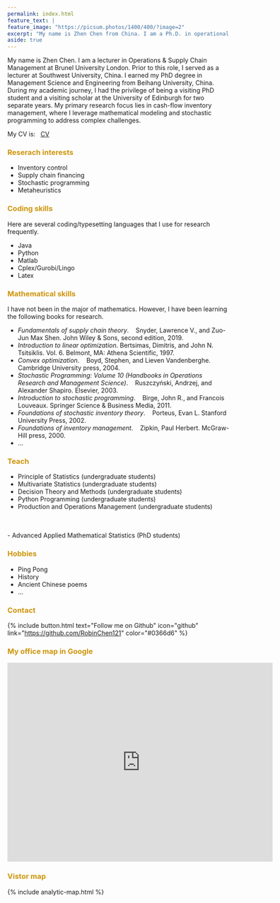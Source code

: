 ```yaml
---
permalink: index.html
feature_text: |
feature_image: "https://picsum.photos/1400/400/?image=2"
excerpt: "My name is Zhen Chen from China. I am a Ph.D. in operational research."
aside: true
---
```


My name is Zhen Chen. I am a lecturer in Operations & Supply Chain Management at Brunel University London. Prior to this role, I served as a lecturer at Southwest University, China. I earned my PhD degree in Management Science and Engineering from Beihang University, China. During my academic journey, I had the privilege of being a visiting PhD student and a visiting scholar at the University of Edinburgh for two separate years. My primary research focus lies in cash-flow inventory management, where I leverage mathematical modeling and stochastic programming to address complex challenges.

My CV is: &nbsp; <a href="https://github.com/RobinChen121/resume/blob/main/CV_chenzhen_English.pdf">CV</a>

### <font color= "#CD950C"> Reserach interests </font>

- Inventory control
- Supply chain financing
- Stochastic programming
- Metaheuristics


<!--
### <font color= "#CD950C"> Education</font>
2014.09 ~ 2018.06, &nbsp;&nbsp;Beihang University, China, &nbsp;&nbsp;PhD in Management Science and Engineering 
<br/>
2010.09 ~ 2013.03, &nbsp;&nbsp;Beihang University, China, &nbsp;&nbsp;Master in Management Science and Engineering 
<br/>
2006.09 ~ 2010.06, &nbsp;&nbsp;Northeastern University, China, &nbsp;&nbsp; Bachor in Business Administration  
<br/>
2016.09 ~ 2017.09, &nbsp;&nbsp;University of Edinburgh, UK,&nbsp;&nbsp; Visiting PhD student in Management Science and Business Economics
--->


### <font color= "#CD950C">Coding skills</font>

Here are several coding/typesetting languages that I use for research frequently.
- Java
- Python
- Matlab
- Cplex/Gurobi/Lingo
- Latex

### <font color= "#CD950C">Mathematical skills</font>

I have not been in the major of mathematics. However, I have been learning the following books for research.
- *Fundamentals of supply chain theory*. &nbsp;&nbsp; Snyder, Lawrence V., and Zuo-Jun Max Shen.  John Wiley & Sons, second edition, 2019.
- *Introduction to linear optimization*.  Bertsimas, Dimitris, and John N. Tsitsiklis. Vol. 6. Belmont, MA: Athena Scientific, 1997.
- *Convex optimization*. &nbsp;&nbsp; Boyd, Stephen, and Lieven Vandenberghe. Cambridge University press, 2004.
- *Stochastic Programming: Volume 10 (Handbooks in Operations Research and Management Science)*. &nbsp;&nbsp; Ruszczyński, Andrzej, and Alexander Shapiro. Elsevier, 2003.
- *Introduction to stochastic programming*. &nbsp;&nbsp; Birge, John R., and Francois Louveaux. Springer Science & Business Media, 2011.
- *Foundations of stochastic inventory theory*. &nbsp;&nbsp; Porteus, Evan L.  Stanford University Press, 2002.
- *Foundations of inventory management*. &nbsp;&nbsp; Zipkin, Paul Herbert. McGraw-Hill press, 2000.
- ...



### <font color= "#CD950C">Teach</font>

- Principle of Statistics (undergraduate students)
- Multivariate Statistics (undergraduate students)
- Decision Theory and Methods (undergraduate students)
- Python Programming (undergraduate students)
- Production and Operations Management (undergraduate students)
<br/>
<br/>
- Advanced Applied Mathematical Statistics (PhD students)






### <font color= "#CD950C">Hobbies</font>
- Ping Pong
- History
- Ancient Chinese poems
- ...

### <font color= "#CD950C">Contact</font>
{% include button.html text="Follow me on Github" icon="github" link="https://github.com/RobinChen121" color="#0366d6" %}&nbsp;&nbsp;&nbsp;&nbsp;&nbsp;&nbsp;<!--{% include button.html text="Follow me on CSDN" icon="csdn" link="https://blog.csdn.net/robert_chen1988" color="#0366d6" %}--->

<!--
Any discussions about academics are welcomed. You can contact me : robinchen@swu.edu.cn, or leave messages below.

{% include site-form.html %}
--->


### <font color= "#CD950C">My office map in Google</font>

<!--
{% include map.html  id="AIzaSyCiqBskiuJAq6-wfW2HzyGV3c7m0c8Eb_s" title="My office map in Google" %}
-->

<iframe src="https://www.google.com/maps/embed?pb=!1m18!1m12!1m3!1d2481.9008097929113!2d-0.47123402364011163!3d51.533379108805555!2m3!1f0!2f0!3f0!3m2!1i1024!2i768!4f13.1!3m3!1m2!1s0x48766d9d145d6e77%3A0xd1b018acf445b6f0!2sBrunel%20Business%20School!5e0!3m2!1sen!2suk!4v1705469116131!5m2!1sen!2suk" width="600" height="450" style="border:0;" allowfullscreen="" loading="lazy" referrerpolicy="no-referrer-when-downgrade"></iframe>

### <font color= "#CD950C">Vistor map</font>

{% include analytic-map.html %}

